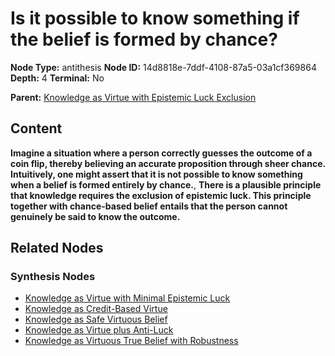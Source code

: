 # Is it possible to know something if the belief is formed by chance?

**Node Type:** antithesis
**Node ID:** 14d8818e-7ddf-4108-87a5-03a1cf369864
**Depth:** 4
**Terminal:** No

**Parent:** [Knowledge as Virtue with Epistemic Luck Exclusion](knowledge-as-virtue-with-epistemic-luck-exclusion-synthesis-230c4adf-3706-4c35-9d09-f01247e52334.md)

## Content

**Imagine a situation where a person correctly guesses the outcome of a coin flip, thereby believing an accurate proposition through sheer chance. Intuitively, one might assert that it is not possible to know something when a belief is formed entirely by chance.**, **There is a plausible principle that knowledge requires the exclusion of epistemic luck. This principle together with chance-based belief entails that the person cannot genuinely be said to know the outcome.**

## Related Nodes

### Synthesis Nodes

- [Knowledge as Virtue with Minimal Epistemic Luck](knowledge-as-virtue-with-minimal-epistemic-luck-synthesis-c4df9d30-5666-4473-b553-94fb4c9826a5.md)
- [Knowledge as Credit-Based Virtue](knowledge-as-credit-based-virtue-synthesis-27db6361-9923-484c-8d9e-870577b52257.md)
- [Knowledge as Safe Virtuous Belief](knowledge-as-safe-virtuous-belief-synthesis-0755d07b-8336-408c-8add-bc7f76dac9c5.md)
- [Knowledge as Virtue plus Anti-Luck](knowledge-as-virtue-plus-anti-luck-synthesis-ef4b482c-a9aa-4f1b-8ea1-06c7a6d73398.md)
- [Knowledge as Virtuous True Belief with Robustness](knowledge-as-virtuous-true-belief-with-robustness-synthesis-effd9a17-5840-4776-ab21-d370b5f0b0f3.md)
